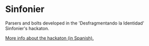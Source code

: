 # Sinfonier

Parsers and bolts developed in the 'Desfragmentando la Identidad' Sinfonier's hackaton.

[More info about the hackaton (in Spanish).](http://blog.elevenpaths.com/2015/04/hackaton-sinfonier-project-en-la-uja.html)

